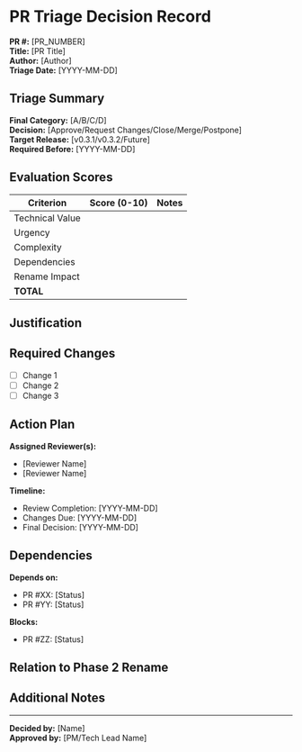 # PR Triage Decision Record

**PR #:** [PR_NUMBER]  
**Title:** [PR Title]  
**Author:** [Author]  
**Triage Date:** [YYYY-MM-DD]

## Triage Summary

**Final Category:** [A/B/C/D]  
**Decision:** [Approve/Request Changes/Close/Merge/Postpone]  
**Target Release:** [v0.3.1/v0.3.2/Future]  
**Required Before:** [YYYY-MM-DD]

## Evaluation Scores

| Criterion | Score (0-10) | Notes |
|-----------|--------------|-------|
| Technical Value | | |
| Urgency | | |
| Complexity | | |
| Dependencies | | |
| Rename Impact | | |
| **TOTAL** | | |

## Justification

<!-- Explain the reasoning behind this triage decision -->

## Required Changes

<!-- If any changes are required before approval/merge -->

- [ ] Change 1
- [ ] Change 2
- [ ] Change 3

## Action Plan

**Assigned Reviewer(s):**
- [Reviewer Name]
- [Reviewer Name]

**Timeline:**
- Review Completion: [YYYY-MM-DD]
- Changes Due: [YYYY-MM-DD]
- Final Decision: [YYYY-MM-DD]

## Dependencies

**Depends on:**
- PR #XX: [Status]
- PR #YY: [Status]

**Blocks:**
- PR #ZZ: [Status]

## Relation to Phase 2 Rename

<!-- How this PR relates to the Phase 2 rename effort -->

## Additional Notes

<!-- Any other important information -->

---

**Decided by:** [Name]  
**Approved by:** [PM/Tech Lead Name]